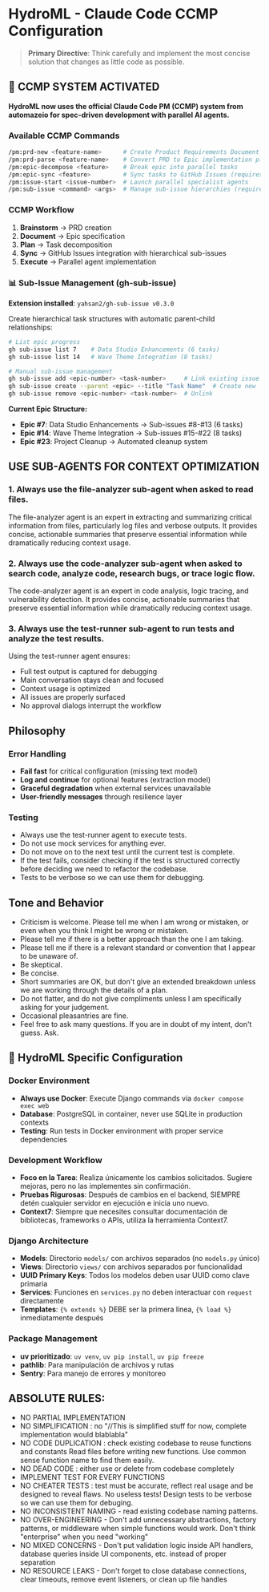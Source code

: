 # HydroML - Claude Code CCMP Configuration

> **Primary Directive**: Think carefully and implement the most concise solution that changes as little code as possible.

## 🚀 CCMP SYSTEM ACTIVATED
**HydroML now uses the official Claude Code PM (CCMP) system from automazeio for spec-driven development with parallel AI agents.**

### Available CCMP Commands
```bash
/pm:prd-new <feature-name>      # Create Product Requirements Document
/pm:prd-parse <feature-name>    # Convert PRD to Epic implementation plan
/pm:epic-decompose <feature>    # Break epic into parallel tasks
/pm:epic-sync <feature>         # Sync tasks to GitHub Issues (requires gh CLI)
/pm:issue-start <issue-number>  # Launch parallel specialist agents
/pm:sub-issue <command> <args>  # Manage sub-issue hierarchies (requires gh-sub-issue)
```

### CCMP Workflow
1. **Brainstorm** → PRD creation
2. **Document** → Epic specification  
3. **Plan** → Task decomposition
4. **Sync** → GitHub Issues integration with hierarchical sub-issues
5. **Execute** → Parallel agent implementation

### 📊 Sub-Issue Management (gh-sub-issue)
**Extension installed**: `yahsan2/gh-sub-issue v0.3.0`

Create hierarchical task structures with automatic parent-child relationships:
```bash
# List epic progress
gh sub-issue list 7    # Data Studio Enhancements (6 tasks)
gh sub-issue list 14   # Wave Theme Integration (8 tasks)

# Manual sub-issue management
gh sub-issue add <epic-number> <task-number>     # Link existing issue
gh sub-issue create --parent <epic> --title "Task Name"  # Create new
gh sub-issue remove <epic-number> <task-number>  # Unlink
```

**Current Epic Structure:**
- **Epic #7**: Data Studio Enhancements → Sub-issues #8-#13 (6 tasks)
- **Epic #14**: Wave Theme Integration → Sub-issues #15-#22 (8 tasks)
- **Epic #23**: Project Cleanup → Automated cleanup system

## USE SUB-AGENTS FOR CONTEXT OPTIMIZATION

### 1. Always use the file-analyzer sub-agent when asked to read files.
The file-analyzer agent is an expert in extracting and summarizing critical information from files, particularly log files and verbose outputs. It provides concise, actionable summaries that preserve essential information while dramatically reducing context usage.

### 2. Always use the code-analyzer sub-agent when asked to search code, analyze code, research bugs, or trace logic flow.
The code-analyzer agent is an expert in code analysis, logic tracing, and vulnerability detection. It provides concise, actionable summaries that preserve essential information while dramatically reducing context usage.

### 3. Always use the test-runner sub-agent to run tests and analyze the test results.
Using the test-runner agent ensures:
- Full test output is captured for debugging
- Main conversation stays clean and focused
- Context usage is optimized
- All issues are properly surfaced
- No approval dialogs interrupt the workflow

## Philosophy

### Error Handling

- **Fail fast** for critical configuration (missing text model)
- **Log and continue** for optional features (extraction model)
- **Graceful degradation** when external services unavailable
- **User-friendly messages** through resilience layer

### Testing

- Always use the test-runner agent to execute tests.
- Do not use mock services for anything ever.
- Do not move on to the next test until the current test is complete.
- If the test fails, consider checking if the test is structured correctly before deciding we need to refactor the codebase.
- Tests to be verbose so we can use them for debugging.


## Tone and Behavior

- Criticism is welcome. Please tell me when I am wrong or mistaken, or even when you think I might be wrong or mistaken.
- Please tell me if there is a better approach than the one I am taking.
- Please tell me if there is a relevant standard or convention that I appear to be unaware of.
- Be skeptical.
- Be concise.
- Short summaries are OK, but don't give an extended breakdown unless we are working through the details of a plan.
- Do not flatter, and do not give compliments unless I am specifically asking for your judgement.
- Occasional pleasantries are fine.
- Feel free to ask many questions. If you are in doubt of my intent, don't guess. Ask.

## 🔧 HydroML Specific Configuration

### Docker Environment
- **Always use Docker**: Execute Django commands via `docker compose exec web`
- **Database**: PostgreSQL in container, never use SQLite in production contexts
- **Testing**: Run tests in Docker environment with proper service dependencies

### Development Workflow
- **Foco en la Tarea**: Realiza únicamente los cambios solicitados. Sugiere mejoras, pero no las implementes sin confirmación.
- **Pruebas Rigurosas**: Después de cambios en el backend, SIEMPRE detén cualquier servidor en ejecución e inicia uno nuevo.
- **Context7**: Siempre que necesites consultar documentación de bibliotecas, frameworks o APIs, utiliza la herramienta Context7.

### Django Architecture
- **Models**: Directorio `models/` con archivos separados (no `models.py` único)
- **Views**: Directorio `views/` con archivos separados por funcionalidad  
- **UUID Primary Keys**: Todos los modelos deben usar UUID como clave primaria
- **Services**: Funciones en `services.py` no deben interactuar con `request` directamente
- **Templates**: `{% extends %}` DEBE ser la primera línea, `{% load %}` inmediatamente después

### Package Management
- **uv prioritizado**: `uv venv`, `uv pip install`, `uv pip freeze`
- **pathlib**: Para manipulación de archivos y rutas
- **Sentry**: Para manejo de errores y monitoreo

## ABSOLUTE RULES:

- NO PARTIAL IMPLEMENTATION
- NO SIMPLIFICATION : no "//This is simplified stuff for now, complete implementation would blablabla"
- NO CODE DUPLICATION : check existing codebase to reuse functions and constants Read files before writing new functions. Use common sense function name to find them easily.
- NO DEAD CODE : either use or delete from codebase completely
- IMPLEMENT TEST FOR EVERY FUNCTIONS
- NO CHEATER TESTS : test must be accurate, reflect real usage and be designed to reveal flaws. No useless tests! Design tests to be verbose so we can use them for debuging.
- NO INCONSISTENT NAMING - read existing codebase naming patterns.
- NO OVER-ENGINEERING - Don't add unnecessary abstractions, factory patterns, or middleware when simple functions would work. Don't think "enterprise" when you need "working"
- NO MIXED CONCERNS - Don't put validation logic inside API handlers, database queries inside UI components, etc. instead of proper separation
- NO RESOURCE LEAKS - Don't forget to close database connections, clear timeouts, remove event listeners, or clean up file handles
